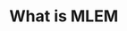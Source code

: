 # What is MLEM

[comment]: <> (TODO)

[comment]: <> (yoink from here https://www.notion.so/iterative/Tutorial-9089de99f9da4d1f8926f900c797208e)